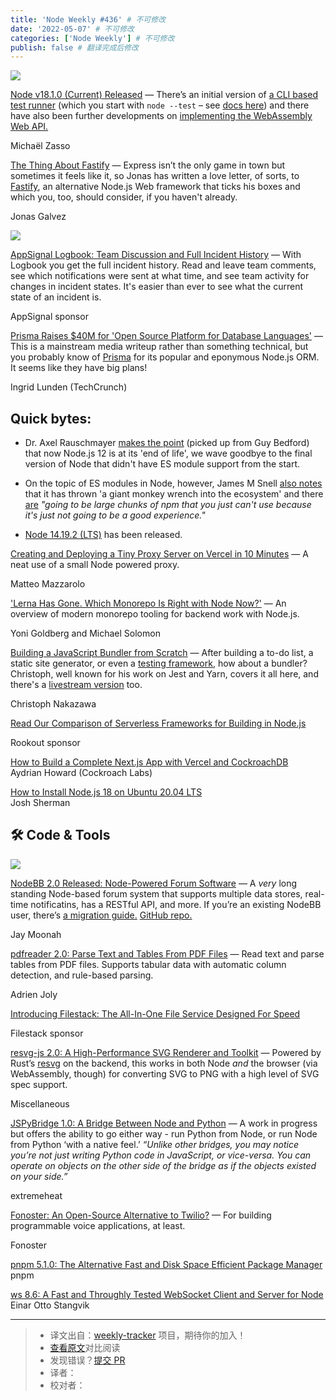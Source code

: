 ```yaml
---
title: 'Node Weekly #436' # 不可修改
date: '2022-05-07' # 不可修改
categories: ['Node Weekly'] # 不可修改
publish: false # 翻译完成后修改
---
```


[![](https://res.cloudinary.com/cpress/image/upload/w_1280,e_sharpen:60/yto026gxblruqxcwjqhp.jpg)](https://nodeweekly.com/link/123134/web)

<!--以上是预览信息，图片一张或限制百字左右，前者优先，全文请使用二级及以下标题-->
<!-- more -->

[Node v18.1.0 (Current) Released](https://nodeweekly.com/link/123134/web "nodejs.org") — There’s an initial version of [a CLI based test runner](https://nodeweekly.com/link/123135/web) (which you start with `node --test` – see [docs here](https://nodeweekly.com/link/123136/web)) and there have also been further developments on [implementing the WebAssembly Web API.](https://nodeweekly.com/link/123137/web)

Michaël Zasso

[The Thing About Fastify](https://nodeweekly.com/link/123138/web "hire.jonasgalvez.com.br") — Express isn’t the only game in town but sometimes it feels like it, so Jonas has written a love letter, of sorts, to [Fastify](https://nodeweekly.com/link/123139/web), an alternative Node.js Web framework that ticks his boxes and which you, too, should consider, if you haven't already.

Jonas Galvez

[![](https://copm.s3.amazonaws.com/913acf74.png)](https://nodeweekly.com/link/123140/web)

[AppSignal Logbook: Team Discussion and Full Incident History](https://nodeweekly.com/link/123140/web "blog.appsignal.com") — With Logbook you get the full incident history. Read and leave team comments, see which notifications were sent at what time, and see team activity for changes in incident states. It's easier than ever to see what the current state of an incident is.

AppSignal sponsor

[Prisma Raises $40M for 'Open Source Platform for Database Languages'](https://nodeweekly.com/link/123141/web "techcrunch.com") — This is a mainstream media writeup rather than something technical, but you probably know of [Prisma](https://nodeweekly.com/link/123142/web) for its popular and eponymous Node.js ORM. It seems like they have big plans!

Ingrid Lunden (TechCrunch)

## **Quick bytes:**

*   Dr. Axel Rauschmayer [makes the point](https://nodeweekly.com/link/123146/web) (picked up from Guy Bedford) that now Node.js 12 is at its 'end of life', we wave goodbye to the final version of Node that didn't have ES module support from the start.
    
*   On the topic of ES modules in Node, however, James M Snell [also notes](https://nodeweekly.com/link/123147/web) that it has thrown 'a giant monkey wrench into the ecosystem' and there [are](https://nodeweekly.com/link/123148/web) _"going to be large chunks of npm that you just can't use because it's just not going to be a good experience."_
    
*   [Node 14.19.2 (LTS)](https://nodeweekly.com/link/123149/web) has been released.
    
[Creating and Deploying a Tiny Proxy Server on Vercel in 10 Minutes](https://nodeweekly.com/link/123152/web "mmazzarolo.com") — A neat use of a small Node powered proxy.

Matteo Mazzarolo

['Lerna Has Gone. Which Monorepo Is Right with Node Now?'](https://nodeweekly.com/link/123167/web "medium.com") — An overview of modern monorepo tooling for backend work with Node.js.

Yoni Goldberg and Michael Solomon

[Building a JavaScript Bundler from Scratch](https://nodeweekly.com/link/123143/web "cpojer.net") — After building a to-do list, a static site generator, or even a [testing framework](https://nodeweekly.com/link/123144/web), how about a bundler? Christoph, well known for his work on Jest and Yarn, covers it all here, and there's a [livestream version](https://nodeweekly.com/link/123145/web) too.

Christoph Nakazawa

[Read Our Comparison of Serverless Frameworks for Building in Node.js](https://nodeweekly.com/link/123153/web "www.rookout.com")

Rookout sponsor

[How to Build a Complete Next.js App with Vercel and CockroachDB](https://nodeweekly.com/link/123154/web)  
Aydrian Howard (Cockroach Labs)

[How to Install Node.js 18 on Ubuntu 20.04 LTS](https://nodeweekly.com/link/123155/web)  
Josh Sherman

## 🛠 Code & Tools

[![](https://res.cloudinary.com/cpress/image/upload/w_1280,e_sharpen:60/a15lj2sn6gzw17i2xwge.jpg)](https://nodeweekly.com/link/123156/web)

[NodeBB 2.0 Released: Node-Powered Forum Software](https://nodeweekly.com/link/123156/web "nodebb.org") — A _very_ long standing Node-based forum system that supports multiple data stores, real-time notificatins, has a RESTful API, and more. If you’re an existing NodeBB user, there’s [a migration guide.](https://nodeweekly.com/link/123157/web) [GitHub repo.](https://nodeweekly.com/link/123158/web)

Jay Moonah

[pdfreader 2.0: Parse Text and Tables From PDF Files](https://nodeweekly.com/link/123159/web "github.com") — Read text and parse tables from PDF files. Supports tabular data with automatic column detection, and rule-based parsing.

Adrien Joly

[Introducing Filestack: The All-In-One File Service Designed For Speed](https://nodeweekly.com/link/123160/web "www.filestack.com")

Filestack sponsor

[resvg-js 2.0: A High-Performance SVG Renderer and Toolkit](https://nodeweekly.com/link/123161/web "github.com") — Powered by Rust’s [resvg](https://nodeweekly.com/link/123162/web) on the backend, this works in both Node _and_ the browser (via WebAssembly, though) for converting SVG to PNG with a high level of SVG spec support.

Miscellaneous

[JSPyBridge 1.0: A Bridge Between Node and Python](https://nodeweekly.com/link/123163/web "github.com") — A work in progress but offers the ability to go either way - run Python from Node, or run Node from Python ‘with a native feel.’ _“Unlike other bridges, you may notice you’re not just writing Python code in JavaScript, or vice-versa. You can operate on objects on the other side of the bridge as if the objects existed on your side.”_

extremeheat

[Fonoster: An Open-Source Alternative to Twilio?](https://nodeweekly.com/link/123164/web "github.com") — For building programmable voice applications, at least.

Fonoster

[pnpm 5.1.0: The Alternative Fast and Disk Space Efficient Package Manager](https://nodeweekly.com/link/123165/web)  
pnpm

[ws 8.6: A Fast and Throughly Tested WebSocket Client and Server for Node](https://nodeweekly.com/link/123166/web)  
Einar Otto Stangvik

---
> * 译文出自：[weekly-tracker](https://github.com/FEDarling/weekly-tracker) 项目，期待你的加入！
> * [查看原文](https://nodeweekly.com/issues/436)对比阅读
> * 发现错误？[提交 PR](https://github.com/FEDarling/weekly-tracker/blob/main/weeklys/node_weekly/436)
> * 译者：
> * 校对者：
